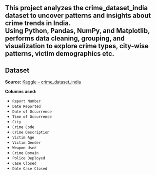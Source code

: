 This project analyzes the **crime_dataset_india** dataset to uncover patterns and insights about crime trends in India.  
Using **Python, Pandas, NumPy, and Matplotlib**,  performs data cleaning, grouping, and visualization to explore crime types, city-wise patterns, victim demographics etc.
---
##  Dataset
**Source:** [Kaggle – crime_dataset_india](https://www.kaggle.com/)  

**Columns used:**
- `Report Number`
- `Date Reported`
- `Date of Occurrence`
- `Time of Occurrence`
- `City`
- `Crime Code`
- `Crime Description`
- `Victim Age`
- `Victim Gender`
- `Weapon Used`
- `Crime Domain`
- `Police Deployed`
- `Case Closed`
- `Date Case Closed`

